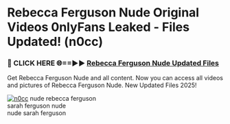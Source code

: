 # Rebecca Ferguson Nude Original Videos 0nlyFans Leaked - Files Updated! (n0cc)

<h3>🔴 CLICK HERE 🌐==►► <a href="https://tinyurl.com/4mcuefdz" rel="nofollow">Rebecca Ferguson Nude Updated Files</a></h3>

Get Rebecca Ferguson Nude and all content. Now you can access all videos and pictures of Rebecca Ferguson Nude. New Updated Files 2025!

[![n0cc](https://i.imgur.com/StAQSOY.gif)](https://tinyurl.com/4mcuefdz)
nude rebecca ferguson<br>
sarah ferguson nude<br>
nude sarah ferguson